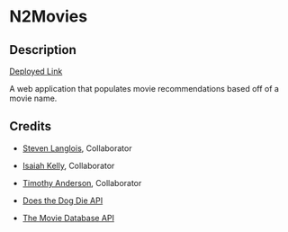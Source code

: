 # N2Movies

## Description 

[Deployed Link](https://katjones23.github.io/N2Movies/)

A web application that populates movie recommendations based off of a movie name.  

## Credits

* [Steven Langlois](https://github.com/GrahamGolf), Collaborator
* [Isaiah Kelly](https://github.com/Isaiahpkelly), Collaborator
* [Timothy Anderson](https://github.com/tmanderson001), Collaborator

* [Does the Dog Die API](https://www.doesthedogdie.com/api)
* [The Movie Database API](https://developers.themoviedb.org/3/getting-started/introduction)
